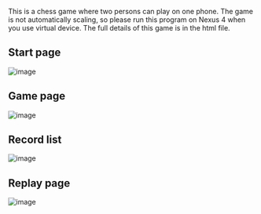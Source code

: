 
This is a chess game where two persons can play on one phone. The game is not automatically scaling, so please run this program on Nexus 4 when you use virtual device.
The full details of this game is in the html file.

Start page
-
![image](https://user-images.githubusercontent.com/97966722/168409155-5a5ebef2-4d72-4eee-8f33-7f4a511bf06b.png)

Game page
-
![image](https://user-images.githubusercontent.com/97966722/168409171-0119166d-2b0e-47b7-b74e-0ac0aae52fca.png)

Record list
-
![image](https://user-images.githubusercontent.com/97966722/168409195-7e7eae76-723e-480f-b419-c67c7eac79c6.png)

Replay page
-
![image](https://user-images.githubusercontent.com/97966722/168409203-658c0629-ff18-4a93-af05-32af249ea6c5.png)
